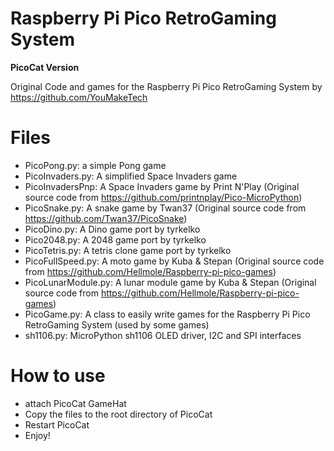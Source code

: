 # Raspberry Pi Pico RetroGaming System

<b>PicoCat Version</b>

Original Code and games for the Raspberry Pi Pico RetroGaming System by https://github.com/YouMakeTech

Files
=====
* PicoPong.py: a simple Pong game
* PicoInvaders.py: A simplified Space Invaders game
* PicoInvadersPnp: A Space Invaders game by Print N'Play (Original source code from https://github.com/printnplay/Pico-MicroPython)
* PicoSnake.py: A snake game by Twan37 (Original source code from https://github.com/Twan37/PicoSnake)
* PicoDino.py: A Dino game port by tyrkelko
* Pico2048.py: A 2048 game port by tyrkelko
* PicoTetris.py: A tetris clone game port by tyrkelko
* PicoFullSpeed.py: A moto game by Kuba & Stepan (Original source code from https://github.com/Hellmole/Raspberry-pi-pico-games)
* PicoLunarModule.py: A lunar module game by Kuba & Stepan (Original source code from https://github.com/Hellmole/Raspberry-pi-pico-games)
* PicoGame.py: A class to easily write games for the Raspberry Pi Pico RetroGaming System (used by some games)
* sh1106.py: MicroPython sh1106 OLED driver, I2C and SPI interfaces

How to use
==========
* attach PicoCat GameHat
* Copy the files to the root directory of PicoCat
* Restart PicoCat
* Enjoy!
